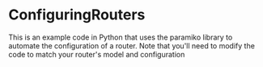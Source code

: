 # ConfiguringRouters
This is an example code in Python that uses the paramiko library to automate the configuration of a router. Note that you'll need to modify the code to match your router's model and configuration
